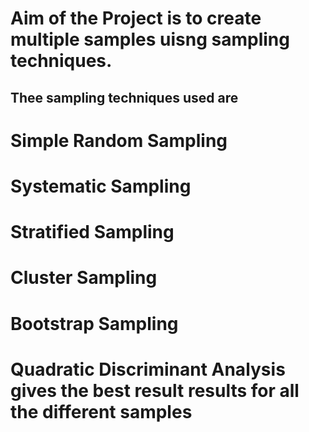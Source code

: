 # Aim of the Project is to create multiple samples uisng sampling techniques.

## Thee sampling techniques used are
# Simple Random Sampling
# Systematic Sampling
# Stratified Sampling
# Cluster Sampling
# Bootstrap Sampling

# Quadratic Discriminant Analysis gives the best result results for all the different samples
